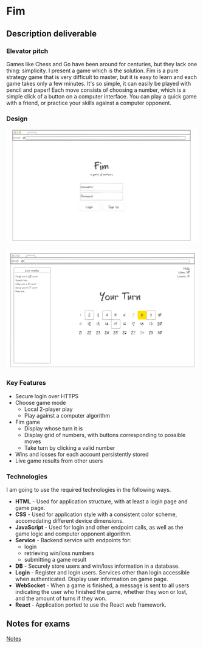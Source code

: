 # Fim

## Description deliverable

### Elevator pitch

Games like Chess and Go have been around for centuries, but they lack one thing: simplicity. I present a game which is the solution. Fim is a pure strategy game that is very difficult to master, but it is easy to learn and each game takes only a few minutes. It's so simple, it can easily be played with pencil and paper! Each move consists of choosing a number, which is a simple click of a button on a computer interface. You can play a quick game with a friend, or practice your skills against a computer opponent.

### Design

![Login Page](loginPage.png)

![Game Page](gamePage.png)

### Key Features

- Secure login over HTTPS
- Choose game mode
  - Local 2-player play
  - Play against a computer algorithm
- Fim game
  - Display whose turn it is
  - Display grid of numbers, with buttons corresponding to possible moves
  - Take turn by clicking a valid number
- Wins and losses for each account persistently stored
- Live game results from other users

### Technologies

I am going to use the required technologies in the following ways.

- **HTML** - Used for application structure, with at least a login page and game page.
- **CSS** - Used for application style with a consistent color scheme, accomodating different device dimensions.
- **JavaScript** - Used for login and other endpoint calls, as well as the game logic and computer opponent algorithm.
- **Service** - Backend service with endpoints for:
  - login
  - retrieving win/loss numbers
  - submitting a game result
- **DB** - Securely store users and win/loss information in a database.
- **Login** - Register and login users. Services other than login accessible when authenticated. Display user information on game page.
- **WebSocket** - When a game is finished, a message is sent to all users indicating the user who finished the game, whether they won or lost, and the amount of turns if they won.
- **React** - Application ported to use the React web framework.

## Notes for exams
[Notes](notes.md)
